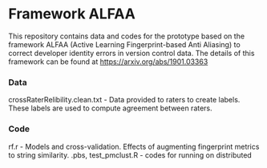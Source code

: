# Framework ALFAA

This repository contains data and codes for the prototype based on the framework ALFAA (Active Learning Fingerprint-based Anti Aliasing) to correct developer identity errors in version control data. The details of this framework can be found at https://arxiv.org/abs/1901.03363

### Data
crossRaterRelibility.clean.txt - Data provided to raters to create labels. These labels are used to compute agreement between raters.

### Code  
rf.r - Models and cross-validation. Effects of augmenting fingerprint metrics to string similarity.
.pbs, test_pmclust.R - codes for running on distributed 

 



